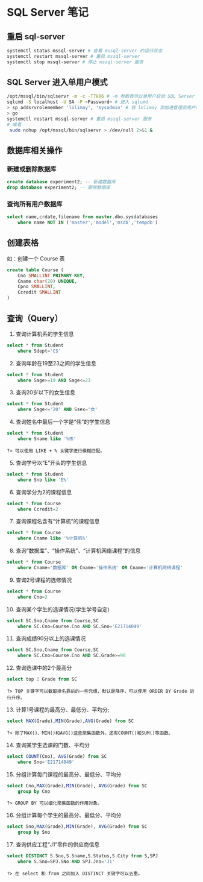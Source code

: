 # SQL Server 笔记

## 重启 sql-server
````bash
systemctl status mssql-server # 查看 mssql-server 的运行状态
systemctl restart mssql-server # 重启 mssql-server
systemctl stop mssql-server # 停止 mssql-server 服务
````
## SQL Server 进入单用户模式
````bash
/opt/mssql/bin/sqlservr -m -c -T7806 # -m 参数表示以单用户启动 SQL Server
sqlcmd -S localhost -U SA -P <Password> # 进入 sqlcmd
> sp_addsrvrolemember 'lolimay', 'sysadmin' # 将 lolimay 添加进管理员用户组
> go
systemctl restart mssql-server # 重启 mssql-server 服务
# 或者
 sudo nohup /opt/mssql/bin/sqlservr > /dev/null 2>&1 &
````

## 数据库相关操作
### 新建或删除数据库
````sql
create database experiment2; -- 新建数据库
drop database experiment2; -- 删除数据库
````

### 查询所有用户数据库
````sql
select name,crdate,filename from master.dbo.sysdatabases
	where name NOT IN ('master','model','msdb','tempdb')
````

## 创建表格
如：创建一个 Course 表
````sql
create table Course (
	Cno SMALLINT PRIMARY KEY,
	Cname char(20) UNIQUE,
	Cpno SMALLINT,
	Ccredit SMALLINT
)
````

## 查询（Query）
1. 查询计算机系的学生信息
````sql
select * from Student
	where Sdept='CS'
````
2. 查询年龄在19至23之间的学生信息
````sql
select * from Student
	where Sage>=19 AND Sage<=23
````
3. 查询20岁以下的女生信息
````sql
select * from Student
	where Sage<='20' AND Ssex='女'
````
4. 查询姓名中最后一个字是“伟”的学生信息
````sql
select * from Student
	where Sname like '%伟'
````

    ?> 可以使用 LIKE + % 关键字进行模糊匹配。

5. 查询学号以“E”开头的学生信息
````sql
select * from Student
	where Sno like 'E%'
````
6. 查询学分为2的课程信息
````sql
select * from Course
	where Ccredit=2
````
7. 查询课程名含有“计算机”的课程信息
````sql
select * from Course
	where Cname like '%计算机%'
````
8. 查询“数据库”、“操作系统”、“计算机网络课程”的信息
````sql
select * from Course
	where Cname='数据库' OR Cname='操作系统' OR Cname='计算机网络课程'
````
9. 查询2号课程的选修情况
````sql
select * from Course
	where Cno=2
````
10. 查询某个学生的选课情况(学生学号自定)
````sql
select SC.Sno,Cname from Course,SC
	where SC.Cno=Course.Cno AND SC.Sno='E21714049'
````
11. 查询成绩90分以上的选课情况
````sql
select SC.Sno,Cname from Course,SC
	where SC.Cno=Course.Cno AND SC.Grade>=90
````
12. 查询选课中的2个最高分
````sql
select top 2 Grade from SC
````

    ?> TOP 关键字可以截取排名靠前的一些元组，默认是降序，可以使用 ORDER BY Grade 进行升序。

13. 计算1号课程的最高分、最低分、平均分;
````sql
select MAX(Grade),MIN(Grade),AVG(Grade) from SC
````

    ?> 除了MAX()、MIN()和AVG()这些聚集函数外，还有COUNT()和SUM()等函数。

14. 查询某学生选课的门数、平均分
````sql
select COUNT(Cno), AVG(Grade) from SC
	where Sno='E21714049'
````
15. 分组计算每门课程的最高分、最低分、平均分
````sql
select Cno,MAX(Grade),MIN(Grade), AVG(Grade) from SC
	group by Cno
````

    ?> GROUP BY 可以细化聚集函数的作用对象。

16. 分组计算每个学生的最高分、最低分、平均分
````sql
select Sno,MAX(Grade),MIN(Grade), AVG(Grade) from SC
	group by Sno
````
17. 查询供应工程“J1”零件的供应商信息
````sql
select DISTINCT S.Sno,S.Sname,S.Status,S.City from S,SPJ
	where S.Sno=SPJ.SNo AND SPJ.Jno='J1'
````

    ?> 在 select 和 from 之间加入 DISTINCT 关键字可以去重。